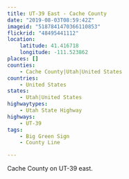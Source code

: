 ```yaml
---
title: UT-39 East - Cache County
date: "2019-08-03T08:59:42Z"
imageid: "5187841470366110853"
flickrid: "48495441112"
location:
    latitude: 41.416718
    longitude: -111.523862
places: []
counties:
    - Cache County|Utah|United States
countries:
    - United States
states:
    - Utah|United States
highwaytypes:
    - Utah State Highway
highways:
    - UT-39
tags:
    - Big Green Sign
    - County Line

---
```

Cache County on UT-39 east.